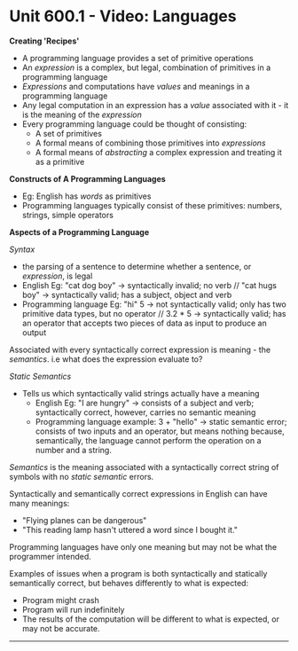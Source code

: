 # Unit 600.1 - Video: Languages

**Creating 'Recipes'**

- A programming language provides a set of primitive operations
- An *expression* is a complex, but legal, combination of primitives in a programming language
- *Expressions* and computations have *values* and meanings in a programming language
- Any legal computation in an expression has a *value* associated with it - it is the meaning of the *expression*
- Every programming language could be thought of consisting:
	- A set of primitives
	- A formal means of combining those primitives into *expressions*
	- A formal means of *abstracting* a complex expression and treating it as a primitive

**Constructs of A Programming Languages**
- Eg: English has *words* as primitives
- Programming languages typically consist of these primitives: numbers, strings, simple operators

**Aspects of a Programming Language**

*Syntax*
- the parsing of a sentence to determine whether a sentence, or *expression*, is legal
- English Eg: "cat dog boy" -> syntactically invalid; no verb // "cat hugs boy" -> syntactically valid; has a subject, object and verb
- Programming language Eg: "hi" 5 -> not syntactically valid; only has two primitive data types, but no operator // 3.2 * 5 -> syntactically valid; has an operator that accepts two pieces of data as input to produce an output

Associated with every syntactically correct expression is meaning - the *semantics*. i.e what does the expression evaluate to?

*Static Semantics*
- Tells us which syntactically valid strings actually have a meaning
	- English Eg: "I are hungry" -> consists of a subject and verb; syntactically correct, however, carries no semantic meaning
	- Programming language example: 3 + "hello"  -> static semantic error; consists of two inputs and an operator, but means nothing because, semantically, the language cannot perform the operation on a number and a string.

*Semantics* is the meaning associated with a syntactically correct string of symbols with no *static semantic* errors.

Syntactically and semantically correct expressions in English can have many meanings:
- "Flying planes can be dangerous"
- "This reading lamp hasn't uttered a word since I bought it."

Programming languages have only one meaning but may not be what the programmer intended.

Examples of issues when a program is both syntactically and statically semantically correct, but behaves differently to what is expected:
- Program might crash
- Program will run indefinitely
- The results of the computation will be different to what is expected, or may not be accurate.

___
